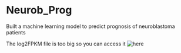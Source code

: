 # Neurob_Prog
Built a machine learning model to predict prognosis of neuroblastoma patients

The log2FPKM file is too big so you can access it ![here](https://drive.google.com/file/d/1wL7sE8E9r0b88MjB_m3V6LAvYXbf2grI/view?usp=sharing)
